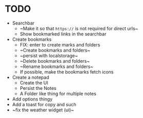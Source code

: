 # TODO

- Searchbar
  - ~Make it so that `https://` is not required for direct urls~
  - Show bookmarked links in the searchbar
- Create bookmarks
  - FIX: enter to create marks and folders
  - ~Create bookmarks and folders~
  - ~persist with localstorage~
  - ~Delete bookmarks and folders~
  - ~Rename bookmarks and folders~
  - If possible, make the bookmarks fetch icons
- Create a notepad
  - Create the UI
  - Persist the Notes
  - A Folder like thing for multiple notes
- Add options thingy
- Add a toast for copy and such
- ~fix the weather widget (ui)~
